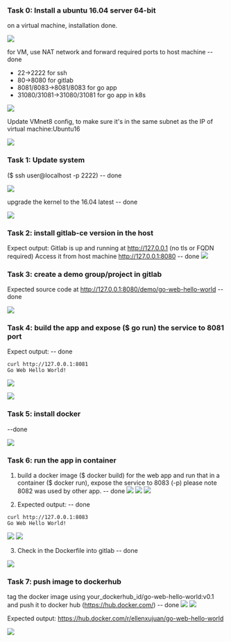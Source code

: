 
### Task 0: Install a ubuntu 16.04 server 64-bit

on a virtual machine, installation done.

![](./images/1.jpg)

for VM, use NAT network and forward required ports to host machine --done
- 22->2222 for ssh
- 80->8080 for gitlab
- 8081/8083->8081/8083 for go app
- 31080/31081->31080/31081 for go app in k8s

![](./images/2.jpg)




 Update  VMnet8 config, to make sure it's in the same subnet as the IP of virtual machine:Ubuntu16

![](./images/3.jpg)


### Task 1: Update system

($ ssh user@localhost -p 2222) -- done

![](./images/4.jpg)

upgrade the kernel to the 16.04 latest  -- done

![](./images/5.jpg)


### Task 2: install gitlab-ce version in the host
Expect output: Gitlab is up and running at http://127.0.0.1 (no tls or FQDN required)
Access it from host machine http://127.0.0.1:8080  -- done
![](./images/6.jpg)

### Task 3: create a demo group/project in gitlab
Expected source code at http://127.0.0.1:8080/demo/go-web-hello-world  -- done

![](./images/7.jpg)

### Task 4: build the app and expose ($ go run) the service to 8081 port

Expect output:  -- done
```
curl http://127.0.0.1:8081
Go Web Hello World!
```


![](./images/8.jpg)

![](./images/9.jpg)

### Task 5: install docker
--done

![](./images/10.jpg)


### Task 6: run the app in container

1) build a docker image ($ docker build) for the web app and run that in a container ($ docker run), expose the service to 8083 (-p)
please note 8082 was used by other app.  -- done
![](./images/11.jpg)
![](./images/12.jpg)
![](./images/13.jpg)




2) Expected output:  -- done
```
curl http://127.0.0.1:8083
Go Web Hello World!
```
![](./images/14.jpg)
![](./images/15.jpg)

3) Check in the Dockerfile into gitlab  -- done

![](./images/16.jpg)


### Task 7: push image to dockerhub

tag the docker image using your_dockerhub_id/go-web-hello-world:v0.1 and push it to docker hub (https://hub.docker.com/)
-- done
![](./images/17.jpg)
![](./images/18.jpg)



Expected output:
https://hub.docker.com/r/ellenxujuan/go-web-hello-world

![](./images/19.jpg)


